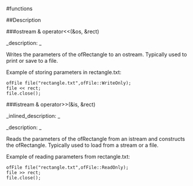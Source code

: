 #functions

##Description





<!----------------------------------------------------------------------------->

###ostream & operator<<(&os, &rect)

<!--
_syntax: operator<<(&os, &rect)_
_name: operator<<_
_returns: ostream &_
_returns_description: _
_parameters: ostream &os, const ofRectangle &rect_
_version_started: _
_version_deprecated: _
_summary: _
_constant: False_
_static: False_
_visible: True_
_advanced: False_
-->




_description: _

Writes the parameters of the ofRectangle to an ostream.
Typically used to print or save to a file.

Example of storing parameters in rectangle.txt:
~~~~{.cpp}
ofFile file("rectangle.txt",ofFile::WriteOnly);
file << rect;
file.close();
~~~~




<!----------------------------------------------------------------------------->

###istream & operator>>(&is, &rect)

<!--
_syntax: operator>>(&is, &rect)_
_name: operator>>_
_returns: istream &_
_returns_description: _
_parameters: istream &is, ofRectangle &rect_
_version_started: _
_version_deprecated: _
_summary: _
_constant: False_
_static: False_
_visible: True_
_advanced: False_
-->

_inlined_description: _







_description: _


Reads the parameters of the ofRectangle from an istream and constructs the ofRectangle.
Typically used to load from a stream or a file.

Example of reading parameters from rectangle.txt:
~~~~{.cpp}
ofFile file("rectangle.txt",ofFile::ReadOnly);
file >> rect;
file.close();
~~~~




<!----------------------------------------------------------------------------->

